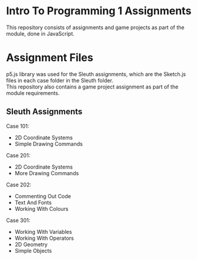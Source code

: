 # Intro To Programming 1 Assignments
This repository consists of assignments and game projects as part of the module, done in JavaScript.  

# Assignment Files
p5.js library was used for the Sleuth assignments, which are the Sketch.js files in each case folder in the Sleuth folder.   
This repository also contains a game project assignment as part of the module requirements.

## Sleuth Assignments
Case 101:  
- 2D Coordinate Systems  
- Simple Drawing Commands  

Case 201:
- 2D Coordinate Systems
- More Drawing Commands  

Case 202:
- Commenting Out Code
- Text And Fonts
- Working With Colours  

Case 301:  
- Working With Variables  
- Working With Operators  
- 2D Geometry  
- Simple Objects

